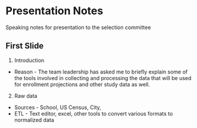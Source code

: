 Presentation Notes
==================

Speaking notes for presentation to the selection committee

First Slide
-----------

1.  Introduction

  * Reason - The team leadership has asked me to briefly explain some of the tools involved in collecting and processing the data that will be used for enrollment projections and other study data as well.
    
2.  Raw data
  * Sources - School, US Census, City, 
  * ETL - Text editor, excel, other tools to convert various formats to normalized data